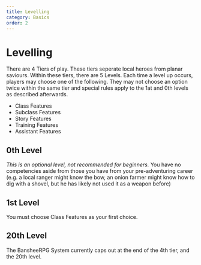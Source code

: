 ```yaml
---
title: Levelling 
category: Basics
order: 2
---
```


# Levelling

There are 4 Tiers of play. These tiers seperate local heroes from planar saviours.
Within these tiers, there are 5 Levels.
Each time a level up occurs, players may choose one of the following. They may not choose an option twice within the same tier and special rules apply to the 1at and 0th levels as described afterwards.

- Class Features
- Subclass Features
- Story Features
- Training Features
- Assistant Features

## 0th Level
*This is an optional level, not recommended for beginners.*
You have no competencies aside from those you have from your pre-adventuring career (e.g. a local ranger might know the bow, an onion farmer might know how to dig with a shovel, but he has likely not used it as a weapon before)

## 1st Level
You must choose Class Features as your first choice.

## 20th Level
The BansheeRPG System currently caps out at the end of the 4th tier, and the 20th level. 
